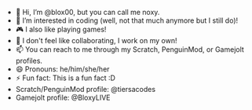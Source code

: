 - 👋 Hi, I’m @blox00, but you can call me noxy.
- 👀 I’m interested in coding (well, not that much anymore but I still do)!
- 🎮 I also like playing games!
- 💞️ I don't feel like collaborating, I work on my own!
- 📫 You can reach to me through my Scratch, PenguinMod, or Gamejolt profiles.
- 😄 Pronouns: he/him/she/her
- ⚡ Fun fact: This is a fun fact :D
- Scratch/PenguinMod profile: @tiersacodes
- Gamejolt profile: @BloxyLIVE

<!---
blox00/blox00 is a ✨ special ✨ repository because its `README.md` (this file) appears on your GitHub profile.
You can click the Preview link to take a look at your changes.
--->
